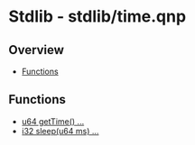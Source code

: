 
# Stdlib - stdlib/time.qnp

## Overview
 - [Functions](#functions)


## Functions
 - [u64 getTime() ...]()
 - [i32 sleep(u64 ms) ...]()

